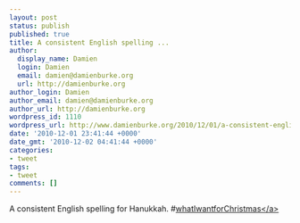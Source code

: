 ```yaml
---
layout: post
status: publish
published: true
title: A consistent English spelling ...
author:
  display_name: Damien
  login: Damien
  email: damien@damienburke.org
  url: http://damienburke.org
author_login: Damien
author_email: damien@damienburke.org
author_url: http://damienburke.org
wordpress_id: 1110
wordpress_url: http://www.damienburke.org/2010/12/01/a-consistent-english-spelling/
date: '2010-12-01 23:41:44 +0000'
date_gmt: '2010-12-02 04:41:44 +0000'
categories:
- tweet
tags:
- tweet
comments: []
---
```

<p>A consistent English spelling for Hanukkah. #<a href="http:&#47;&#47;search.twitter.com&#47;search?q=%23whatIwantforChristmas" class="aktt_hashtag">whatIwantforChristmas<&#47;a></p>
